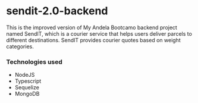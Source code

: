 # sendit-2.0-backend

This is the improved version of My Andela Bootcamo backend project named SendIT, which is a courier service that helps users deliver parcels to different destinations. SendIT provides courier quotes based on weight categories.

### Technologies used

- NodeJS
- Typescript
- Sequelize
- MongoDB
